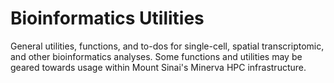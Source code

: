 # Bioinformatics Utilities 
General utilities, functions, and to-dos for single-cell, spatial transcriptomic, and other bioinformatics analyses. Some functions and utilities may be geared towards usage within Mount Sinai's Minerva HPC infrastructure. 
